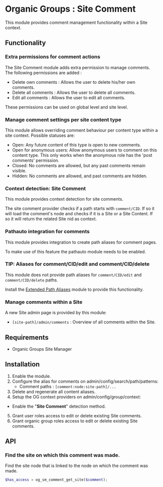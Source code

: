 # Organic Groups : Site Comment
This module provides comment management functionality within a Site context.


## Functionality

### Extra permissions for comment actions
The Site Comment module adds extra permission to manage comments. The following
permissions are added :
* Delete own comments : Allows the user to delete his/her own comments.
* Delete all comments : Allows the user to delete all comments.
* Edit all comments : Allows the user to edit all comments.

These permissions can be used on global level and site level.

### Manage comment settings per site content type
This module allows overriding comment behaviour per content type within a site
context.
Possible statuses are:
* Open: Any future content of this type is open to new comments.
* Open for anonymous users: Allow anonymous users to comment on this content
  type. This only works when the anonymous role has the 'post comments'
  permission.
* Closed: No comments are allowed, but any past comments remain visible.
* Hidden: No comments are allowed, and past comments are hidden.

### Context detection: Site Comment
This module provides context detection for site comments.

The site comment provider checks if a path starts with `comment/CID`. If so it
will load the comment's node and checks if it is a Site or a Site Content. If so
it will return the related Site nid as context.

### Pathauto integration for comments
This module provides integration to create path aliases for comment pages.

To make use of this feature the pathauto module needs to be enabled.

### TIP: Aliases for comment/CID/edit and comment/CID/delete
This module does not provide path aliases for `comment/CID/edit` and
`comment/CID/delete` paths.

Install the [Extended Path Aliases][link-path_alias_xt] module to provide this
functionality.


### Manage comments within a Site
A new Site admin page is provided by this module:
* `[site-path]/admin/comments` : Overview of all comments within the Site.

## Requirements
* Organic Groups Site Manager

## Installation
1. Enable the module.
2. Configure the alias for comments on admin/config/search/path/patterns:
   - Comment paths : `[comment:node:site-path]/...`
3. Delete and regenerate all content aliases.
4. Setup the OG context providers on admin/config/group/context:
  - Enable the "**Site Comment**" detection method.
5. Grant user roles access to edit or delete existing Site comments.
6. Grant organic group roles access to edit or delete existing Site comments.



## API

### Find the site on which this comment was made.
Find the site node that is linked to the node on which the comment was made.

```php
$has_access = og_sm_comment_get_site($comment);
```


[link-path_alias_xt]: https://www.drupal.org/project/path_alias_xt
